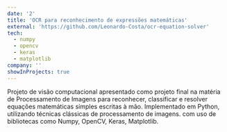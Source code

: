 ```yaml
---
date: '2'
title: 'OCR para reconhecimento de expressões matemáticas'
external: 'https://github.com/Leonardo-Costa/ocr-equation-solver'
tech:
  - numpy
  - opencv
  - keras
  - matplotlib
company: ''
showInProjects: true
---
```


Projeto de visão computacional apresentado como projeto final na matéria de Processamento de Imagens para reconhecer, classificar e resolver equações matemáticas simples escritas à mão. Implementado em Python, utilizando técnicas clássicas de processamento de imagens. com uso de bibliotecas como Numpy, OpenCV, Keras, Matplotlib.
